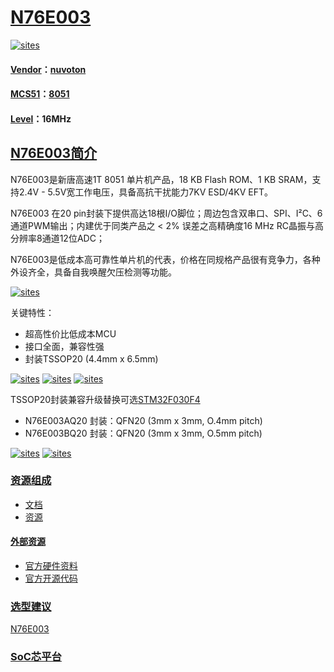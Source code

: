 ﻿# [N76E003](https://github.com/SoCXin/N76E003)

[![sites](http://182.61.61.133/link/resources/SoC.png)](http://www.SoC.Xin)

#### [Vendor](https://github.com/SoCXin/Vendor)：[nuvoton](https://github.com/SoCXin/nuvoton)
#### [MCS51](https://github.com/SoCXin/MCS51)：[8051](https://github.com/SoCXin/8051)
#### [Level](https://github.com/SoCXin/Level)：16MHz

## [N76E003简介](https://github.com/SoCXin/N76E003/wiki)

N76E003是新唐高速1T 8051 单片机产品，18 KB Flash ROM、1 KB SRAM，支持2.4V - 5.5V宽工作电压，具备高抗干扰能力7KV ESD/4KV EFT。

N76E003 在20 pin封装下提供高达18根I/O脚位；周边包含双串口、SPI、I²C、6通道PWM输出；内建优于同类产品之 < 2% 误差之高精确度16 MHz RC晶振与高分辨率8通道12位ADC；

N76E003是低成本高可靠性单片机的代表，价格在同规格产品很有竞争力，各种外设齐全，具备自我唤醒欠压检测等功能。

[![sites](docs/N76E003.png)](http://www.nuvoton.com.cn/hq/products/microcontrollers/8bit-8051-mcus/low-pin-count-8051-series/n76e003/?__locale=zh)

关键特性：

* 超高性价比低成本MCU
* 接口全面，兼容性强
* 封装TSSOP20 (4.4mm x 6.5mm)

[![sites](docs/TSSOP20.png)](http://www.qitas.cn)
[![sites](hardware/AD/N76E003-SCH.png)](http://www.qitas.cn)
[![sites](hardware/AD/N76E003-PCB.png)](http://www.qitas.cn)

TSSOP20封装兼容升级替换可选[STM32F030F4](https://github.com/SoCXin/STM32F030F4)

* N76E003AQ20 封装：QFN20 (3mm x 3mm, O.4mm pitch)
* N76E003BQ20 封装：QFN20 (3mm x 3mm, O.5mm pitch)

[![sites](docs/QFN20.png)](http://www.SoC.Xin)
[![sites](hardware/AD/N76E003AQ.png)](http://www.SoC.Xin)

### [资源组成](https://github.com/SoCXin/N76E003)

* [文档](docs/)
* [资源](src/)

#### [外部资源](https://github.com/SoCXin/N76E003)

* [官方硬件资料](http://www.nuvoton.com.cn/hq/support/tool-and-software/development-tool-hardware/development-kit/?__locale=zh)
* [官方开源代码](https://github.com/OpenNuvoton/N76E003-BSP)

### [选型建议](https://github.com/SoCXin)

[N76E003](https://github.com/SoCXin/N76E003)

###  [SoC芯平台](http://www.SoC.Xin)
